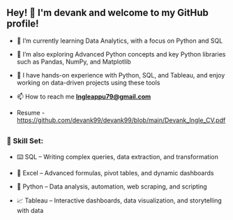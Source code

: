 
## Hey! 👋 I'm devank and welcome to my GitHub profile!

- 🔭 I’m currently learning Data Analytics, with a focus on Python and SQL
- 🌱 I’m also exploring Advanced Python concepts and key Python libraries such as Pandas, NumPy, and Matplotlib
- 💬 I have hands-on experience with Python, SQL, and Tableau, and enjoy working on data-driven projects using these tools

- 📫 How to reach me **Ingleappu79@gmail.com**
  
- Resume - https://github.com/devank99/devank99/blob/main/Devank_Ingle_CV.pdf


##

### 🧮 Skill Set:  
- ⌨️ SQL – Writing complex queries, data extraction, and transformation
  
- 🔢 Excel – Advanced formulas, pivot tables, and dynamic dashboards
  
- 🐍 Python – Data analysis, automation, web scraping, and scripting
  
- 📈 Tableau – Interactive dashboards, data visualization, and storytelling with data
